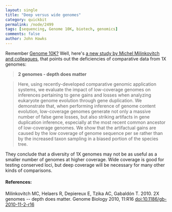 ```yaml
---
layout: single 
title: "Deep versus wide genomes" 
category: quickbit
permalink: /node/2499
tags: [sequencing, Genome 10K, biotech, genomics] 
comments: false 
author: John Hawks 
---
```


Remember <a href="http://johnhawks.net/weblog/reviews/genomics/non-primate/genome-10k-hayden-2009.html">Genome 10K?</a> Well, here's <a href="http://genomebiology.com/2010/11/2/R16">a new study by Michel Milinkovitch and colleagues</a>, that points out the deficiencies of comparative data from 1X genomes: 

<blockquote><b>2 genomes - depth does matter</b></blockquote>

<blockquote>Here, using recently-developed comparative genomic application systems, we evaluate the impact of low-coverage genomes on inferences pertaining to gene gains and losses when analyzing eukaryote genome evolution through gene duplication. We demonstrate that, when performing inference of genome content evolution, low-coverage genomes generate not only a massive number of false gene losses, but also striking artifacts in gene duplication inference, especially at the most recent common ancestor of low-coverage genomes. We show that the artifactual gains are caused by the low coverage of genome sequence per se rather than by the increased taxon sampling in a biased portion of the species tree.</blockquote>

They conclude that a diversity of 1X genomes may not be as useful as a smaller number of genomes at higher coverage. Wide coverage is good for testing conserved loci, but deep coverage will be necessary for many other kinds of comparisons. 

<h4>References:</h4>

<p class="cite">Milinkovitch MC, Helaers R, Depiereux E, Tzika AC, Gabald&oacute;n T. 2010. 2X genomes -- depth does matter. Genome Biology 2010, 11:R16 <a href="doi:10.1186/gb-2010-11-2-r16">doi:10.1186/gb-2010-11-2-r16</a></p>


